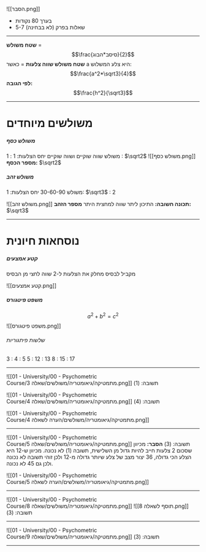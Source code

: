 ![[הסבר.png]]
* בערך 80 נקודות
* 5-7 שאלות בפרק (לא בבחינה)
***

**שטח משולש** = $$\frac{סיסב*הבוג}{2}$$
**שטח משולש שווה צלעות** = כאשר a היא צלע המשלוש: $$\frac{a^2*\sqrt3}{4}$$
				**לפי הגובה:**  $$\frac{h^2}{\sqrt3}$$
***
# משולשים מיוחדים
##### משולש כסף
משולש שווה שוקיים ושווה שוקיים
יחס הצלעות: 1 : 1 :  $\sqrt2$
![[משולש כסף.png]]
**מספר הכסף:** $\sqrt2$
##### משולש זהב
משולש 30-60-90
יחס הצלעות: 1: $\sqrt3$ : 2

![[משולש זהב.png]]
**תכונה חשובה:** התיכון ליתר שווה למחצית היתר
**מספר הזהב:** $\sqrt3$
***
# נוסחאות חיונית
##### קטע אמצעים
מקביל לבסיס
מחלק את הצלעות ל-2
שווה לחצי מן הבסיס

![[קטע אמצעים.png]]
##### משפט פיטגורס
$$
a^2 + b^2 = c^2
$$
![[משפט פיטגורס.png]]
###### שלשות פיתגוריות
3 : 4 : 5
5 : 12 : 13
8 : 15 : 17
***
![[01 - University/00 - Psychometric Course/מתמטיקה/גיאומטריה/משולשים/שאלה 3.png]]
תשובה: (1)

![[01 - University/00 - Psychometric Course/מתמטיקה/גיאומטריה/משולשים/שאלה 4.png]]
תשובה: (4)

![[01 - University/00 - Psychometric Course/מתמטיקה/גיאומטריה/משולשים/הערה לשאלה 4.png]]
***
![[01 - University/00 - Psychometric Course/מתמטיקה/גיאומטריה/משולשים/שאלה 5.png]]
תשובה: (3)
**הסבר:** מכיוון שסכום 2 צלעות חייב להיות גדול מן השלישית, תשובה (1) לא נכונה.
מכיוון ש-12 היא הצלע הכי גדולה, 36 יצור מצב של צלע שיותר גדולה מ-12 ולכן זוהי תשובה לא נכונה ולכן גם 45 לא נכונה.

![[01 - University/00 - Psychometric Course/מתמטיקה/גיאומטריה/משולשים/הערה לשאלה 5.png]]
***
![[01 - University/00 - Psychometric Course/מתמטיקה/גיאומטריה/משולשים/שאלה 8.png]]
![[תוסף לשאלה 8.png]]
תשובה: (3)
***
![[01 - University/00 - Psychometric Course/מתמטיקה/גיאומטריה/משולשים/שאלה 9.png]]
תשובה: (3)
***
